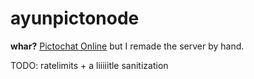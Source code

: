 # ayunpictonode

**whar?** [Pictochat Online](https://christiankosman.com/pictochat) but I remade the server by hand.

TODO: ratelimits + a liiiiitle sanitization
